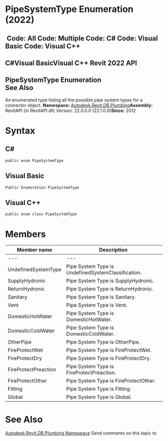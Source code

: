 # PipeSystemType Enumeration (2022)

﻿
 Code: All Code: Multiple Code: C# Code: Visual Basic Code: Visual C++   
---  
C#Visual BasicVisual C++
Revit 2022 API  
---  
PipeSystemType Enumeration  
See Also  
---  
An enumerated type listing all the possible pipe system types for a connector object. 
**Namespace:** [Autodesk.Revit.DB.Plumbing](cc553597-37c2-fcd9-6025-d904c129c80a.md "Autodesk.Revit.DB.Plumbing Namespace")**Assembly:** RevitAPI (in RevitAPI.dll) Version: 22.0.0.0 (22.1.0.0)**Since:** 2012 
# Syntax
C#  
---  
```text
public enum PipeSystemType
```
  
Visual Basic  
---  
```text
Public Enumeration PipeSystemType
```
  
Visual C++  
---  
```text
public enum class PipeSystemType
```
  
# Members
| Member name | Description |
| --- | --- |
| --- | --- |
| UndefinedSystemType | Pipe System Type is UndefinedSystemClassification. |
| SupplyHydronic | Pipe System Type is SupplyHydronic. |
| ReturnHydronic | Pipe System Type is ReturnHydronic. |
| Sanitary | Pipe System Type is Sanitary. |
| Vent | Pipe System Type is Vent. |
| DomesticHotWater | Pipe System Type is DomesticHotWater. |
| DomesticColdWater | Pipe System Type is DomesticColdWater. |
| OtherPipe | Pipe System Type is OtherPipe. |
| FireProtectWet | Pipe System Type is FireProtectWet. |
| FireProtectDry | Pipe System Type is FireProtectDry. |
| FireProtectPreaction | Pipe System Type is FireProtectPreaction. |
| FireProtectOther | Pipe System Type is FireProtectOther. |
| Fitting | Pipe System Type is Fitting. |
| Global | Pipe System Type is Global. |

# See Also
[Autodesk.Revit.DB.Plumbing Namespace](cc553597-37c2-fcd9-6025-d904c129c80a.md "Autodesk.Revit.DB.Plumbing Namespace")
Send comments on this topic to 